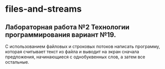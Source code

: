 # files-and-streams
## Лабораторная работа №2 Технологии программирования вариант №19.

С использованием файловых и строковых потоков написать программу, которая считывает текст из файла и выводит на экран сначала предложения, начинающиеся с однобуквенных слов, а затем все остальные.
